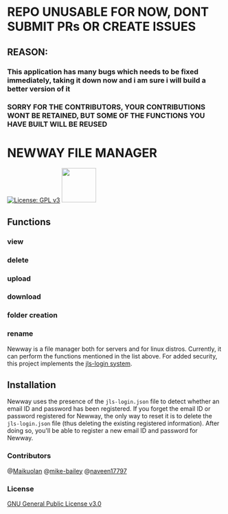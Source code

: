 # REPO UNUSABLE FOR NOW, DONT SUBMIT PRs OR CREATE ISSUES
## REASON:
### This application has many bugs which needs to be fixed immediately, taking it down now and i am sure i will build a better version of it
### SORRY FOR THE CONTRIBUTORS, YOUR CONTRIBUTIONS WONT BE RETAINED, BUT SOME OF THE FUNCTIONS YOU HAVE BUILT WILL BE REUSED
# NEWWAY FILE MANAGER
[![License: GPL v3](https://img.shields.io/badge/License-GPL%20v3-blue.svg)]()   [<img src="https://upload.wikimedia.org/wikipedia/commons/0/06/Facebook.svg" width="80">](https://www.facebook.com/newwayfilemanager)

## Functions

### view
### delete
### upload
### download
### folder creation
### rename

Newway is a file manager both for servers and for linux distros. Currently, it can perform the functions mentioned in the list above. For added security, this project implements the [jls-login system](https://github.com/naveen17797/jsonLogSys).

## Installation
Newway uses the presence of the `jls-login.json` file to detect whether an email ID and password has been registered. If you forget the email ID or password registered for Newway, the only way to reset it is to delete the `jls-login.json` file (thus deleting the existing registered information). After doing so, you'll be able to register a new email ID and password for Newway.

### Contributors
@[Maikuolan](https://github.com/Maikuolan)
@[mike-bailey](https://github.com/mike-bailey)
@[naveen17797](https://github.com/naveen17797)

### License
[GNU General Public License v3.0](LICENSE)
